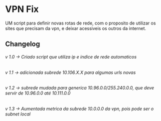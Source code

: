 # VPN Fix 
UM script para definir novas rotas de rede, com o proposito de utilizar os sites que precisam da vpn, e deixar acessiveis os outros da internet.

## Changelog
###### v 1.0 -> Criado script que utiliza ip e indice de rede automaticos
###### v 1.1 -> adicionada subrede 10.106.X.X para algumas urls novas
###### v 1.2 -> subrede mudada para generica 10.96.0.0/255.240.0.0, que deve servir de 10.96.0.0 até 10.111.0.0
###### v 1.3 -> Aumentada metrica da subrede 10.0.0.0 da vpn, pois pode ser o subnet local
